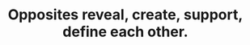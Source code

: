 ---
title: Opposites reveal, create, support, define each other.
tags: opposites TMWT daoism
thewhole: true
---
